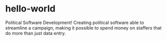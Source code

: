 # hello-world
Political Software Development!
Creating political software able to streamline a campaign, making it possible to spend money on staffers that do more than just data entry.

